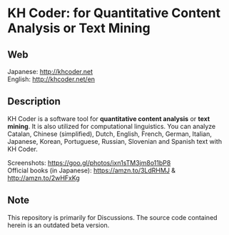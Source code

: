# KH Coder: for Quantitative Content Analysis or Text Mining

## Web
Japanese: http://khcoder.net <br>
English: http://khcoder.net/en

## Description

KH Coder is a software tool for **quantitative content analysis** or **text mining**. It is also utilized for computational linguistics. You can analyze Catalan, Chinese (simplified), Dutch, English, French, German, Italian, Japanese, Korean, Portuguese, Russian, Slovenian and Spanish text with KH Coder.

Screenshots: https://goo.gl/photos/ixn1sTM3jm8o11bP8 <br>
Official books (in Japanese): https://amzn.to/3LdRHMJ & http://amzn.to/2wHFxKg

## Note

This repository is primarily for Discussions. The source code contained herein is an outdated beta version.
